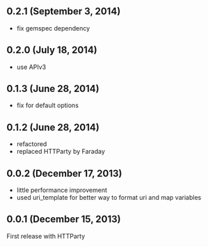 ## 0.2.1 (September 3, 2014)

  - fix gemspec dependency

## 0.2.0 (July 18, 2014)

  - use APIv3

## 0.1.3 (June 28, 2014)

  - fix for default options

## 0.1.2 (June 28, 2014)

  - refactored
  - replaced HTTParty by Faraday

## 0.0.2 (December 17, 2013)

  - little performance improvement
  - used uri_template for better way to format uri and map variables

## 0.0.1 (December 15, 2013)

First release with HTTParty
